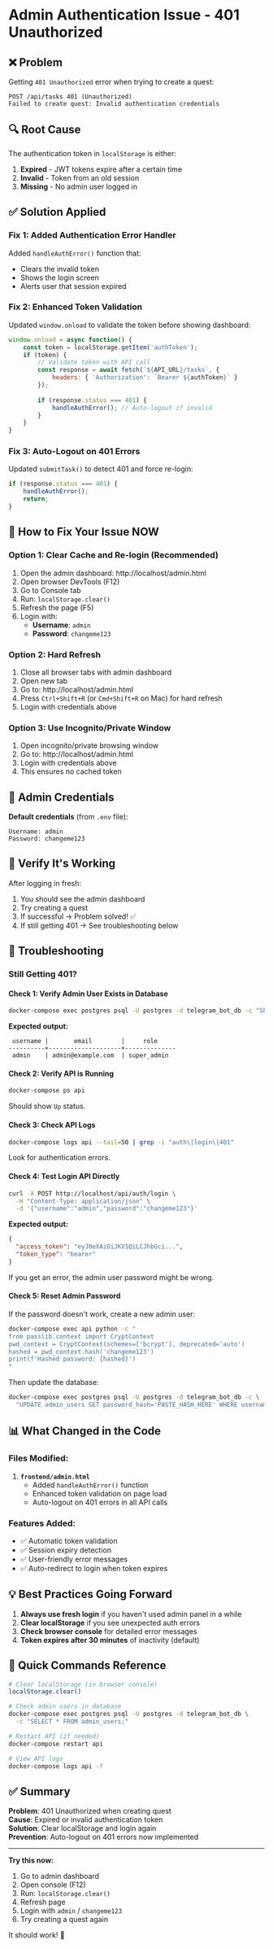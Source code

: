 # Admin Authentication Issue - 401 Unauthorized

## ❌ Problem
Getting `401 Unauthorized` error when trying to create a quest:
```
POST /api/tasks 401 (Unauthorized)
Failed to create quest: Invalid authentication credentials
```

## 🔍 Root Cause
The authentication token in `localStorage` is either:
1. **Expired** - JWT tokens expire after a certain time
2. **Invalid** - Token from an old session
3. **Missing** - No admin user logged in

## ✅ Solution Applied

### Fix 1: Added Authentication Error Handler
Added `handleAuthError()` function that:
- Clears the invalid token
- Shows the login screen
- Alerts user that session expired

### Fix 2: Enhanced Token Validation
Updated `window.onload` to validate the token before showing dashboard:
```javascript
window.onload = async function() {
    const token = localStorage.getItem('authToken');
    if (token) {
        // Validate token with API call
        const response = await fetch(`${API_URL}/tasks`, {
            headers: { 'Authorization': `Bearer ${authToken}` }
        });
        
        if (response.status === 401) {
            handleAuthError(); // Auto-logout if invalid
        }
    }
}
```

### Fix 3: Auto-Logout on 401 Errors
Updated `submitTask()` to detect 401 and force re-login:
```javascript
if (response.status === 401) {
    handleAuthError();
    return;
}
```

## 🔑 How to Fix Your Issue NOW

### Option 1: Clear Cache and Re-login (Recommended)
1. Open the admin dashboard: http://localhost/admin.html
2. Open browser DevTools (F12)
3. Go to Console tab
4. Run: `localStorage.clear()`
5. Refresh the page (F5)
6. Login with:
   - **Username**: `admin`
   - **Password**: `changeme123`

### Option 2: Hard Refresh
1. Close all browser tabs with admin dashboard
2. Open new tab
3. Go to: http://localhost/admin.html
4. Press `Ctrl+Shift+R` (or `Cmd+Shift+R` on Mac) for hard refresh
5. Login with credentials above

### Option 3: Use Incognito/Private Window
1. Open incognito/private browsing window
2. Go to: http://localhost/admin.html
3. Login with credentials above
4. This ensures no cached token

## 🔐 Admin Credentials

**Default credentials** (from `.env` file):
```
Username: admin
Password: changeme123
```

## 🧪 Verify It's Working

After logging in fresh:
1. You should see the admin dashboard
2. Try creating a quest
3. If successful → Problem solved! ✅
4. If still getting 401 → See troubleshooting below

## 🔧 Troubleshooting

### Still Getting 401?

#### Check 1: Verify Admin User Exists in Database
```bash
docker-compose exec postgres psql -U postgres -d telegram_bot_db -c "SELECT username, email, role FROM admin_users;"
```

**Expected output:**
```
 username |       email        |     role     
----------+--------------------+--------------
 admin    | admin@example.com  | super_admin
```

#### Check 2: Verify API is Running
```bash
docker-compose ps api
```

Should show `Up` status.

#### Check 3: Check API Logs
```bash
docker-compose logs api --tail=50 | grep -i "auth\|login\|401"
```

Look for authentication errors.

#### Check 4: Test Login API Directly
```bash
curl -X POST http://localhost/api/auth/login \
  -H "Content-Type: application/json" \
  -d '{"username":"admin","password":"changeme123"}'
```

**Expected output:**
```json
{
  "access_token": "eyJ0eXAiOiJKV1QiLCJhbGci...",
  "token_type": "bearer"
}
```

If you get an error, the admin user password might be wrong.

#### Check 5: Reset Admin Password

If the password doesn't work, create a new admin user:

```bash
docker-compose exec api python -c "
from passlib.context import CryptContext
pwd_context = CryptContext(schemes=['bcrypt'], deprecated='auto')
hashed = pwd_context.hash('changeme123')
print(f'Hashed password: {hashed}')
"
```

Then update the database:
```bash
docker-compose exec postgres psql -U postgres -d telegram_bot_db -c \
  "UPDATE admin_users SET password_hash='PASTE_HASH_HERE' WHERE username='admin';"
```

## 📊 What Changed in the Code

### Files Modified:
1. **`frontend/admin.html`**
   - Added `handleAuthError()` function
   - Enhanced token validation on page load
   - Auto-logout on 401 errors in all API calls

### Features Added:
- ✅ Automatic token validation
- ✅ Session expiry detection
- ✅ User-friendly error messages
- ✅ Auto-redirect to login when token expires

## 💡 Best Practices Going Forward

1. **Always use fresh login** if you haven't used admin panel in a while
2. **Clear localStorage** if you see unexpected auth errors
3. **Check browser console** for detailed error messages
4. **Token expires after 30 minutes** of inactivity (default)

## 🎯 Quick Commands Reference

```bash
# Clear localStorage (in browser console)
localStorage.clear()

# Check admin users in database
docker-compose exec postgres psql -U postgres -d telegram_bot_db \
  -c "SELECT * FROM admin_users;"

# Restart API (if needed)
docker-compose restart api

# View API logs
docker-compose logs api -f
```

## ✅ Summary

**Problem**: 401 Unauthorized when creating quest  
**Cause**: Expired or invalid authentication token  
**Solution**: Clear localStorage and login again  
**Prevention**: Auto-logout on 401 errors now implemented

---

**Try this now:**
1. Go to admin dashboard
2. Open console (F12)
3. Run: `localStorage.clear()`
4. Refresh page
5. Login with `admin` / `changeme123`
6. Try creating a quest again

It should work! 🎉
